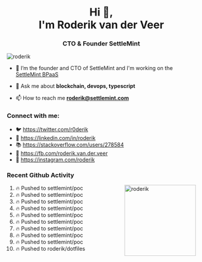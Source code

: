 <h1 align="center">Hi 👋,<br/> I'm Roderik van der Veer</h1>
<h3 align="center">CTO & Founder SettleMint</h3>

<p align="left"> <img src="https://komarev.com/ghpvc/?username=roderik" alt="roderik" /> </p>

- 🔭 I’m the founder and CTO of SettleMint and I'm working on the [SettleMint BPaaS](https://settlemint.com)

- 💬 Ask me about **blockchain, devops, typescript**

- 📫 How to reach me **roderik@settlemint.com**



### Connect with me:

- 🐦 https://twitter.com/r0derik
- 🏢 https://linkedin.com/in/roderik
- 📚 https://stackoverflow.com/users/278584
- 🙊 https://fb.com/roderik.van.der.veer
- 📸 https://instagram.com/roderik

### Recent Github Activity
<img src="https://github-readme-stats.vercel.app/api?username=roderik&show_icons=true&count_private=true" alt="roderik" align="right" height="190" />

<!--START_SECTION:activity-->
1. 🔥 Pushed to settlemint/poc
2. 🔥 Pushed to settlemint/poc
3. 🔥 Pushed to settlemint/poc
4. 🔥 Pushed to settlemint/poc
5. 🔥 Pushed to settlemint/poc
6. 🔥 Pushed to settlemint/poc
7. 🔥 Pushed to settlemint/poc
8. 🔥 Pushed to settlemint/poc
9. 🔥 Pushed to settlemint/poc
10. 🔥 Pushed to roderik/dotfiles
<!--END_SECTION:activity-->